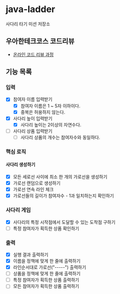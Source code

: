 # java-ladder

사다리 타기 미션 저장소

## 우아한테크코스 코드리뷰

- [온라인 코드 리뷰 과정](https://github.com/woowacourse/woowacourse-docs/blob/master/maincourse/README.md)

## 기능 목록

### 입력
-[x] 참여자 이름 입력받기
  -[x] 참여자 이름은 1 ~ 5자 이하이다. 
  -[x] 중복은 허용하지 않는다. 
- [x] 사다리 높이 입력받기
  - [x] 사다리 높이는 2이상의 자연수다.
- [ ] 사다리 상품 입력받기
  - [ ] 사다리 상품의 개수는 참여자수와 동일하다.

### 핵심 로직

#### 사다리 생성하기
- [x] 모든 세로선 사이에 최소 한 개의 가로선을 생성하기
- [x] 가로선 랜덤으로 생성하기
- [x] 가로선 연속 라인 체크
- [x] 가로선들의 길이가 참여자수 - 1과 일치하는지 확인하기

### 사다리 게임
- [x] 사다리의 특정 시작점에서 도달할 수 있는 도착점 구하기
- [ ] 특정 참여자가 획득한 상품 확인하기

### 출력
- [x] 실행 결과 출력하기
- [x] 이름을 정책에 맞게 한 줄에 출력하기
- [x] 라인순서대로 가로선("-----") 출력하기
- [ ] 상품을 정책에 맞게 한 줄에 출력하기
- [ ] 특정 참여자가 획득한 상품 출력하기
- [ ] 모든 참여자가 획득한 상품 출력하기